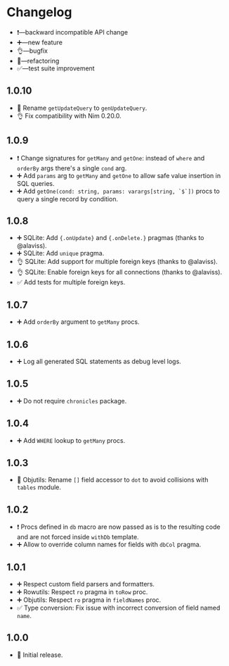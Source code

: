 # Changelog

-   ❗—backward incompatible API change
-   ➕—new feature
-   👌—bugfix
-   🔨—refactoring
-   ✅—test suite improvement


## 1.0.10

-   🔨 Rename `getUpdateQuery` to `genUpdateQuery`.
-   👌 Fix compatibility with Nim 0.20.0.


## 1.0.9

-   ❗ Change signatures for `getMany` and `getOne`: instead of `where` and `orderBy` args there's a single `cond` arg.
-   ➕ Add `params` arg to `getMany` and `getOne` to allow safe value insertion in SQL queries.
-   ➕ Add ```getOne(cond: string, params: varargs[string, `$`])``` procs to query a single record by condition.


## 1.0.8

-   ➕ SQLite: Add `{.onUpdate}` and `{.onDelete.}` pragmas (thanks to @alaviss).
-   ➕ SQLite: Add `unique` pragma.
-   👌 SQLite: Add support for multiple foreign keys (thanks to @alaviss).
-   👌 SQLite: Enable foreign keys for all connections (thanks to @alaviss).
-   ✅ Add tests for multiple foreign keys.


## 1.0.7

-   ➕ Add ``orderBy`` argument to ``getMany`` procs.


## 1.0.6

-   ➕ Log all generated SQL statements as debug level logs.


## 1.0.5

-   ➕ Do not require ``chronicles`` package.


## 1.0.4

-   ➕ Add ``WHERE`` lookup to ``getMany`` procs.


## 1.0.3

-   🔨 Objutils: Rename ``[]`` field accessor to ``dot`` to avoid collisions with ``tables`` module.


## 1.0.2

-   ❗ Procs defined in ``db`` macro are now passed as is to the resulting code and are not forced inside ``withDb`` template.
-   ➕ Allow to override column names for fields with ``dbCol`` pragma.


## 1.0.1

-   ➕ Respect custom field parsers and formatters.
-   ➕ Rowutils: Respect ``ro`` pragma in ``toRow`` proc.
-   ➕ Objutils: Respect ``ro`` pragma in ``fieldNames`` proc.
-   ✅ Type conversion: Fix issue with incorrect conversion of field named ``name``.


## 1.0.0

-   🎉 Initial release.
